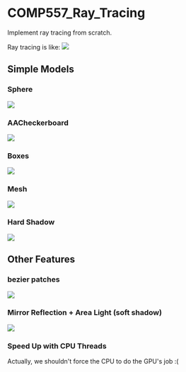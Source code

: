 # COMP557_Ray_Tracing

Implement ray tracing from scratch.

Ray tracing is like:
![](https://github.com/Xinhong-Deng/COMP557_Ray_Tracing/blob/main/raytracinginanutshell.PNG)

## Simple Models

### Sphere
![](https://github.com/Xinhong-Deng/COMP557_Ray_Tracing/blob/main/Sphere.png)

### AACheckerboard
![](https://github.com/Xinhong-Deng/COMP557_Ray_Tracing/blob/main/AACheckerPlane.png)

### Boxes
![](https://github.com/Xinhong-Deng/COMP557_Ray_Tracing/blob/main/BoxStacks.png)

### Mesh
![](https://github.com/Xinhong-Deng/COMP557_Ray_Tracing/blob/main/TorusMesh.png)

### Hard Shadow
![](https://github.com/Xinhong-Deng/COMP557_Ray_Tracing/blob/main/TwoSpheresPlane.png)


## Other Features

### bezier patches

![](https://github.com/Xinhong-Deng/COMP557_Ray_Tracing/blob/main/TestBezier.png)

### Mirror Reflection + Area Light (soft shadow)

![](https://github.com/Xinhong-Deng/COMP557_Ray_Tracing/blob/main/CornellArea.png)

### Speed Up with CPU Threads

Actually, we shouldn't force the CPU to do the GPU's job :(

